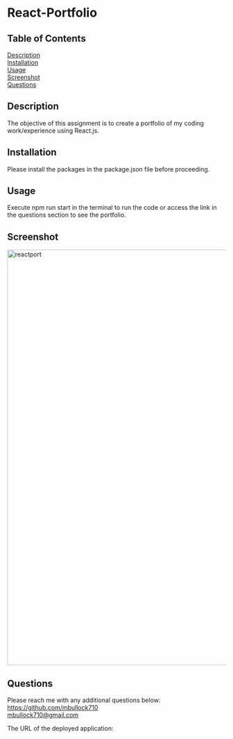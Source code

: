 # React-Portfolio

## Table of Contents  
[Description](#Description)  
[Installation](#Installation)  
[Usage](#Usage)   
[Screenshot](#Screenshot)   
[Questions](#Questions)  

  ## Description

  The objective of this assignment is to create a portfolio of my coding work/experience using React.js. 

  ## Installation

  Please install the packages in the package.json file before proceeding. 

  ## Usage

  Execute npm run start in the terminal to run the code or access the link in the questions section to see the portfolio.

  ## Screenshot

 <img width="957" alt="reactport" src="https://github.com/mbullock710/React-Portfolio/assets/148500556/d499387d-4d4a-41e9-9dac-a13472b265c7">

  ## Questions

  Please reach me with any additional questions below:<br>
  https://github.com/mbullock710<br>
  mbullock710@gmail.com

  The URL of the deployed application: 
